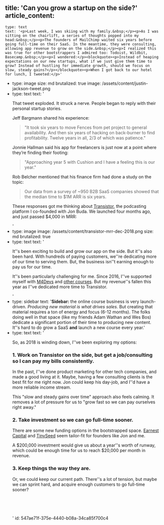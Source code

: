 title: 'Can you grow a startup on the side?'
article_content:
  -
    type: text
    text: '<p>Last week, I was skiing with my family.&nbsp;</p><p>As I was sitting on the chairlift, a series of thoughts popped into my head:&nbsp;</p><p>The founders of MailChimp waited six years before going full-time on their SaaS. In the meantime, they were consulting, allowing app revenue to grow on the side.&nbsp;</p><p>I realized this was true for other bootstrappers I admired too: Todoist, Wildbit, Basecamp.&nbsp;</p><p>I wondered:</p><blockquote><p>Instead of heaping expectations on our new startups, what if we just give them time to grow? Instead of hustling for immediate growth, should we focus on slow, steady gains?</p></blockquote><p>When I got back to our hotel for lunch, I tweeted:</p>'
  -
    type: image
    size: md
    brutalized: true
    image: /assets/content/justin-jackson-tweet.png
  -
    type: text
    text: '<p>That tweet exploded. It struck a nerve. People began to reply with their personal startup stories.</p><p>Jeff Bargmann shared his experience:&nbsp;</p><blockquote><p>"It took six years to move Fences from pet project to general availability. And then six years of hacking on back-burner to find profitability. Twelve years in all, 2/3 of which was patience."</p></blockquote><p>Jonnie Hallman said his app for freelancers is just now at a point where they’re finding their footing:&nbsp;</p><blockquote><p>"Approaching year 5 with Cushion and I have a feeling this is our year."</p></blockquote><p>Rob Belcher mentioned that his finance firm had done a study on the topic:</p><blockquote><p>Our data from a survey of ~950 B2B SaaS companies showed that the median time to $1M ARR is six years.</p></blockquote><p>These responses got me thinking about <a href="https://transistor.fm/?via=justin">Transistor</a>, the podcasting platform I co-founded with Jon Buda. We launched four months ago, and just passed $4,000 in MRR:</p>'
  -
    type: image
    image: /assets/content/transistor-mrr-dec-2018.png
    size: md
    brutalized: true
  -
    type: text
    text: '<p>It''s been exciting to build and grow our app on the side. But it''s also been hard. With hundreds of paying customers, we''re dedicating more of our time to serving them. But, the business isn''t earning enough to pay us for our time.</p><p>It''s been particularly challenging for me. Since 2016, I''ve supported myself with <a href="https://devmarketing.xyz">M4Devs</a> and <a href="https://join.megamaker.co">other courses</a>. But my revenue''s fallen this year as I''ve dedicated more time to Transistor.</p>'
  -
    type: sidebar
    text: '**Sidebar:** the online course business is very launch-driven. <em>Producing new material is what drives sales.</em> But creating that material requires a ton of energy and focus (6-12 months). The folks doing well in that space (like my friends Adam Wathan and Wes Bos) dedicate a significant portion of their time to producing new content. It''s hard to do grow a SaaS **and** launch a new course every year.'
  -
    type: text
    text: '<p>So, as 2018 is winding down, I''ve been exploring my options:</p><h3>1. Work on Transistor on the side, but get a job/consulting so I can pay my bills consistently.</h3><p>In the past, I''ve done product marketing for other tech companies, and made a good living at it. Maybe, having a few consulting clients is the best fit for me right now. Jon could keep his day-job, and I''d have a more reliable income stream.</p><p>This "slow and steady gains over time" approach also feels calming. It removes a lot of pressure for us to "grow fast so we can pay ourselves right away."</p><h3>2. Take investment so we can go full-time sooner.</h3><p>There are some new funding options in the bootstrapped space. <a href="https://earnestcapital.com/">Earnest Capital</a> and <a href="https://tinyseed.com/">TinySeed</a>&nbsp;seem tailor-fit for founders like Jon and me.<br></p><p>A $200,000 investment would give us about a year''s worth of runway, which could be enough time for us to reach $20,000 per month in revenue.</p><h3>3. Keep things the way they are.</h3><p>Or, we could keep our current path. There''s a lot of tension, but maybe we can sprint hard, and acquire enough customers to go full-time sooner?</p><p><br></p><p><br></p>'
id: 547ae71f-375e-4440-b08a-34ca85f700c4
